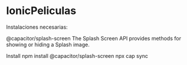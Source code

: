 # IonicPeliculas


Instalaciones necesarias:

@capacitor/splash-screen
The Splash Screen API provides methods for showing or hiding a Splash image.

Install
npm install @capacitor/splash-screen
npx cap sync
